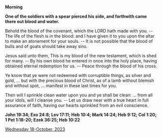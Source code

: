 **Morning**

**One of the soldiers with a spear pierced his side, and forthwith came there out blood and water.**
 
Behold the blood of the covenant, which the LORD hath made with you. -- The life of the flesh is in the blood: and I have given it to you upon the altar to make an atonement for your souls. -- It is not possible that the blood of bulls and of goats should take away sins.
 
Jesus said unto them, This is my blood of the new testament, which is shed for many. -- By his own blood he entered in once into the holy place, having obtained eternal redemption for us. -- Peace through the blood of his cross.
 
Ye know that ye were not redeemed with corruptible things, as silver and gold, ... but with the precious blood of Christ, as of a lamb without blemish and without spot, ... manifest in these last times for you.
 
Then will I sprinkle clean water upon you and ye shall be clean: ... from all your idols, will I cleanse you. -- Let us draw near with a true heart in full assurance of faith, having our hearts sprinkled from an evil conscience.  

**John 19:34; Exo 24:8; Lev 17:11; Heb 10:4; Mark 14:24; Heb 9:12; Col 1:20; 1 Pet 1:18-20; Ezek 36:25; Heb 10:22**

[Wednesday 18-October, 2023](https://t.me/daily_light)
